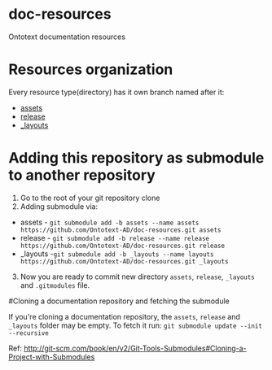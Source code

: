 # doc-resources
Ontotext documentation resources

# Resources organization
Every resource type(directory) has it own branch named after it:
 * [assets](https://github.com/Ontotext-AD/doc-resources/tree/assets)
 * [release](https://github.com/Ontotext-AD/doc-resources/tree/release)
 * [_layouts](https://github.com/Ontotext-AD/doc-resources/tree/_layouts)

# Adding this repository as submodule to another repository
1. Go to the root of your git repository clone
2. Adding submodule via:
 * assets - `git submodule add -b assets --name assets https://github.com/Ontotext-AD/doc-resources.git assets`
 * release - `git submodule add -b release --name release https://github.com/Ontotext-AD/doc-resources.git release`
 * _layouts -`git submodule add -b _layouts --name layouts https://github.com/Ontotext-AD/doc-resources.git _layouts`
3. Now you are ready to commit new directory `assets`, `release`, `_layouts` and `.gitmodules` file.


#Cloning a documentation repository and fetching the submodule

If you're cloning a documentation repository, the `assets`, `release` and `_layouts` folder may be empty. To fetch it run:
`git submodule update --init --recursive`

Ref:  http://git-scm.com/book/en/v2/Git-Tools-Submodules#Cloning-a-Project-with-Submodules
